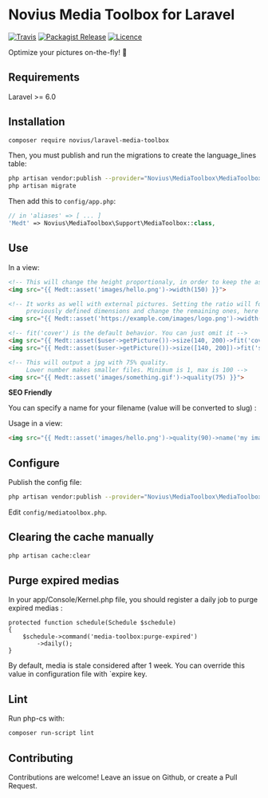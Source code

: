# Novius Media Toolbox for Laravel
[![Travis](https://img.shields.io/travis/novius/laravel-media-toolbox.svg?maxAge=1800&style=flat-square)](https://travis-ci.org/novius/laravel-media-toolbox)
[![Packagist Release](https://img.shields.io/packagist/v/novius/laravel-media-toolbox.svg?maxAge=1800&style=flat-square)](https://packagist.org/packages/novius/laravel-media-toolbox)
[![Licence](https://img.shields.io/packagist/l/novius/laravel-media-toolbox.svg?maxAge=1800&style=flat-square)](https://github.com/novius/laravel-media-toolbox#licence)

Optimize your pictures on-the-fly! 🛫

## Requirements

Laravel >= 6.0

## Installation

```sh
composer require novius/laravel-media-toolbox
```

Then, you must publish and run the migrations to create the language_lines table:

```sh
php artisan vendor:publish --provider="Novius\MediaToolbox\MediaToolboxServiceProvider" --tag="migrations"
php artisan migrate
```

Then add this to `config/app.php`:

```php
// in 'aliases' => [ ... ]
'Medt' => Novius\MediaToolbox\Support\MediaToolbox::class,
```

## Use

In a view:

```html
<!-- This will change the height proportionaly, in order to keep the aspect -->
<img src="{{ Medt::asset('images/hello.png')->width(150) }}">

<!-- It works as well with external pictures. Setting the ratio will force
     previously defined dimensions and change the remaining ones, here the height -->
<img src="{{ Medt::asset('https://example.com/images/logo.png')->width(500)->ratio(16/9) }}">

<!-- fit('cover') is the default behavior. You can just omit it -->
<img src="{{ Medt::asset($user->getPicture())->size(140, 200)->fit('cover') }}">
<img src="{{ Medt::asset($user->getPicture())->size([140, 200])->fit('stretch') }}">

<!-- This will output a jpg with 75% quality.
     Lower number makes smaller files. Minimum is 1, max is 100 -->
<img src="{{ Medt::asset('images/something.gif')->quality(75) }}">
```

**SEO Friendly**

You can specify a name for your filename (value will be converted to slug) :

Usage in a view:

```html
<img src="{{ Medt::asset('images/hello.png')->quality(90)->name('my image') }}">
```

## Configure

Publish the config file:

```sh
php artisan vendor:publish --provider="Novius\MediaToolbox\MediaToolboxServiceProvider"
```

Edit `config/mediatoolbox.php`.

## Clearing the cache manually

```sh
php artisan cache:clear
```

## Purge expired medias

In your app/Console/Kernel.php file, you should register a daily job to purge expired medias :

```
protected function schedule(Schedule $schedule)
{
    $schedule->command('media-toolbox:purge-expired')
        ->daily();
}
```

By default, media is stale considered after 1 week. You can override this value in configuration file with `expire key.

## Lint

Run php-cs with:

```sh
composer run-script lint
```

## Contributing

Contributions are welcome!
Leave an issue on Github, or create a Pull Request.

